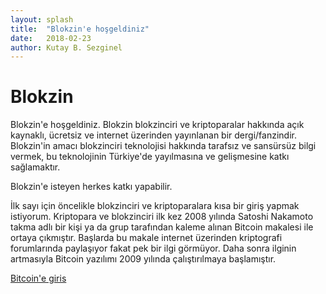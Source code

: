 ```yaml
---
layout: splash
title:  "Blokzin'e hoşgeldiniz"
date:   2018-02-23
author: Kutay B. Sezginel
---
```


Blokzin
=======

Blokzin'e hoşgeldiniz. Blokzin blokzinciri ve kriptoparalar hakkında açık kaynaklı, ücretsiz ve internet üzerinden yayınlanan bir dergi/fanzindir.
Blokzin'in amacı blokzinciri teknolojisi hakkında tarafsız ve sansürsüz bilgi vermek,
bu teknolojinin Türkiye'de yayılmasına ve gelişmesine katkı sağlamaktır.

Blokzin'e isteyen herkes katkı yapabilir.

İlk sayı için öncelikle blokzinciri ve kriptoparalara kısa bir giriş yapmak istiyorum.
Kriptopara ve blokzinciri ilk kez 2008 yılında Satoshi Nakamoto takma adlı bir kişi ya da grup tarafından kaleme alınan Bitcoin makalesi ile ortaya çıkmıştır.
Başlarda bu makale internet üzerinden kriptografi forumlarında paylaşıyor fakat pek bir ilgi görmüyor.
Daha sonra ilginin artmasıyla Bitcoin yazılımı 2009 yılında çalıştırılmaya başlamıştır.

[Bitcoin'e giris](/bitcoin-giris)
